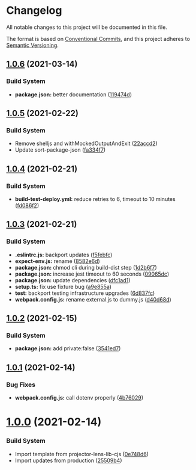 # Changelog

All notable changes to this project will be documented in this file.

The format is based on [Conventional Commits][22], and this project adheres to
[Semantic Versioning][23].

## [1.0.6][24] (2021-03-14)

### Build System

- **package.json:** better documentation ([119474d][25])

## [1.0.5][1] (2021-02-22)

### Build System

- Remove shelljs and withMockedOutputAndExit ([22accd2][2])
- Update sort-package-json ([fa334f7][3])

## [1.0.4][4] (2021-02-21)

### Build System

- **build-test-deploy.yml:** reduce retries to 6, timeout to 10 minutes
  ([fd086f2][5])

## [1.0.3][6] (2021-02-21)

### Build System

- **.eslintrc.js:** backport updates ([f5febfc][7])
- **expect-env.js:** rename ([8582e6d][8])
- **package.json:** chmod cli during build-dist step ([1d2b6f7][9])
- **package.json:** increase jest timeout to 60 seconds ([09065dc][10])
- **package.json:** update dependencies ([dfc1ad1][11])
- **setup.ts:** fix use fixture bug ([a9e855a][12])
- **test:** backport testing infrastructure upgrades ([6d837fc][13])
- **webpack.config.js:** rename external.js to dummy.js ([d40d68d][14])

## [1.0.2][15] (2021-02-15)

### Build System

- **package.json:** add private:false ([3541ed7][16])

## [1.0.1][17] (2021-02-14)

### Bug Fixes

- **webpack.config.js:** call dotenv properly ([4b76029][18])

# [1.0.0][19] (2021-02-14)

### Build System

- Import template from projector-lens-lib-cjs ([0e748d6][20])
- Import updates from production ([25509b4][21])

[1]: https://github.com/Xunnamius/projector-lens-cli/compare/v1.0.4...v1.0.5
[2]:
  https://github.com/Xunnamius/projector-lens-cli/commit/22accd285d740156cff58848a9729a7327944866
[3]:
  https://github.com/Xunnamius/projector-lens-cli/commit/fa334f78263c1f72c60e54555e6b728d23cc9f88
[4]: https://github.com/Xunnamius/projector-lens-cli/compare/v1.0.3...v1.0.4
[5]:
  https://github.com/Xunnamius/projector-lens-cli/commit/fd086f2e011a394b3e73ea490390d65eaecaf4dc
[6]: https://github.com/Xunnamius/projector-lens-cli/compare/v1.0.2...v1.0.3
[7]:
  https://github.com/Xunnamius/projector-lens-cli/commit/f5febfc824418ba7fb7834c6765ed0b1c3583cff
[8]:
  https://github.com/Xunnamius/projector-lens-cli/commit/8582e6d65fb697fb718c94eeca214cad65d952d3
[9]:
  https://github.com/Xunnamius/projector-lens-cli/commit/1d2b6f784974f8bd5b6b48899f7e46e44f0a1233
[10]:
  https://github.com/Xunnamius/projector-lens-cli/commit/09065dc6d1facaf5f1a5f572487ff967bb170a62
[11]:
  https://github.com/Xunnamius/projector-lens-cli/commit/dfc1ad185b70ac694214046f9d2e94226f49d14c
[12]:
  https://github.com/Xunnamius/projector-lens-cli/commit/a9e855a28f9d263bb7dda68bc288e47ac2b06e07
[13]:
  https://github.com/Xunnamius/projector-lens-cli/commit/6d837fcdb1a34b9990567ed34d892462f098a492
[14]:
  https://github.com/Xunnamius/projector-lens-cli/commit/d40d68d2e59e6cb6dbe42c21fcd53f947a3771ba
[15]: https://github.com/Xunnamius/projector-lens-cli/compare/v1.0.1...v1.0.2
[16]:
  https://github.com/Xunnamius/projector-lens-cli/commit/3541ed70c217f9f86fc38a0aa4aaf901a9c40424
[17]: https://github.com/Xunnamius/projector-lens-cli/compare/v1.0.0...v1.0.1
[18]:
  https://github.com/Xunnamius/projector-lens-cli/commit/4b76029a0df9929fab072718f23a8c09cbed1beb
[19]:
  https://github.com/Xunnamius/projector-lens-cli/compare/0e748d6c92ca12ba7df846c9245eee0fd6b63e7c...v1.0.0
[20]:
  https://github.com/Xunnamius/projector-lens-cli/commit/0e748d6c92ca12ba7df846c9245eee0fd6b63e7c
[21]:
  https://github.com/Xunnamius/projector-lens-cli/commit/25509b42e6c451aacd3275ea140411147b41ead0
[22]: https://conventionalcommits.org
[23]: https://semver.org
[24]: https://github.com/Xunnamius/projector-lens-cli/compare/v1.0.5...v1.0.6
[25]:
  https://github.com/Xunnamius/projector-lens-cli/commit/119474dda5c57cc78b33e142a2743f8bcbecc5a7
